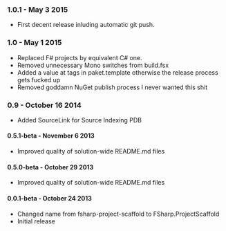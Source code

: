 ### 1.0.1 - May 3 2015
* First decent release inluding automatic git push.

### 1.0 - May 1 2015
* Replaced F# projects by equivalent C# one.
* Removed unnecessary Mono switches from build.fsx
* Added a value at tags in paket.template otherwise the release process gets fucked up
* Removed goddamn NuGet publish process I never wanted this shit

### 0.9 - October 16 2014
* Added SourceLink for Source Indexing PDB

#### 0.5.1-beta - November 6 2013
* Improved quality of solution-wide README.md files
 
#### 0.5.0-beta - October 29 2013
* Improved quality of solution-wide README.md files

#### 0.0.1-beta - October 24 2013
* Changed name from fsharp-project-scaffold to FSharp.ProjectScaffold
* Initial release
